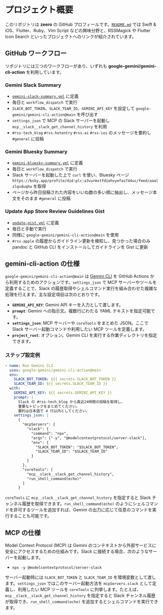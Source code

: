 # プロジェクト概要

このリポジトリは **zeero** の GitHub プロフィールです。[`README.md`](README.md) では Swift & iOS、Flutter、Ruby、Vim Script などの興味分野と、RSSMagick や Flutter Icon Search といったプロジェクトへのリンクが紹介されています。

## GitHub ワークフロー

リポジトリには三つのワークフローがあり、いずれも **google-gemini/gemini-cli-action** を利用しています。

### Gemini Slack Summary
- [`gemini-slack-summary.yml`](.github/workflows/gemini-slack-summary.yml) に定義
- 毎日と `workflow_dispatch` で実行
- `SLACK_BOT_TOKEN`、`SLACK_TEAM_ID`、`GEMINI_API_KEY` を設定して `google-gemini/gemini-cli-action@main` を呼び出す
- `settings_json` で MCP の Slack サーバーを起動し `mcp__slack__slack_get_channel_history` を利用
- `#rss-tech_blog` `#rss-hotentry` `#rss-ai` `#rss-ios` のメッセージを要約し `#general` に投稿

### Gemini Bluesky Summary
- [`gemini-bluesky-summary.yml`](.github/workflows/gemini-bluesky-summary.yml) に定義
- 毎日と `workflow_dispatch` で実行
- Slack サーバーを起動した上で `curl` を使い、Bluesky ページ `https://bsky.app/profile/did:plc:a3vurmxtfdiehvyefas744uc/feed/aaalzlquduqha` を取得
- ページから昨日投稿された内容をいいね数の多い順に抽出し、メッセージ本文をそのまま `#general` に投稿

### Update App Store Review Guidelines Gist
- [`update-gist.yml`](.github/workflows/update-gist.yml) に定義
- 毎日と手動で実行
- 同様に `google-gemini/gemini-cli-action@main` を使用
- `#rss-apple` の履歴からガイドライン更新を検知し、見つかった場合のみ pandoc と GitHub CLI をインストールしてガイドラインを Gist に更新

## gemini-cli-action の仕様

`google-gemini/gemini-cli-action@main` は [Gemini CLI](https://github.com/google-gemini/gemini-cli) を GitHub Actions から利用するためのアクションです。`settings_json` で MCP サーバーやツールを定義することで、Slack の履歴取得やシェルコマンド実行を組み合わせた複雑な処理を行えます。主な設定項目は次のとおりです。

- **`GEMINI_API_KEY`**: Gemini API キーを入力として渡します。
- **`prompt`**: Gemini への指示文。複数行にわたる YAML テキストを指定可能です。
- **`settings_json`**: MCP サーバーや `coreTools` をまとめた JSON。ここで Slack サーバー起動コマンドや利用したい MCP ツールを定義します。
- **`project_root`**: オプション。Gemini CLI を実行する作業ディレクトリを指定できます。

### ステップ設定例

```yaml
- name: Run Gemini CLI
  uses: google-gemini/gemini-cli-action@main
  env:
    SLACK_BOT_TOKEN: ${{ secrets.SLACK_BOT_TOKEN }}
    SLACK_TEAM_ID: ${{ secrets.SLACK_TEAM_ID }}
  with:
    GEMINI_API_KEY: ${{ secrets.GEMINI_API_KEY }}
    prompt: |
      Slack の #rss-tech_blog から直近24時間の投稿を取得し、
      重要なトピックをまとめてください。
      要約は日本語で 4 行以内としてください。
    settings_json: |
      {
        "mcpServers": {
          "slack": {
            "command": "npx",
            "args": ["-y", "@modelcontextprotocol/server-slack"],
            "env": {
              "SLACK_BOT_TOKEN": "$SLACK_BOT_TOKEN",
              "SLACK_TEAM_ID": "$SLACK_TEAM_ID"
            }
          }
        },
        "coreTools": [
          "mcp__slack__slack_get_channel_history",
          "run_shell_command(echo)"
        ]
      }
```

`coreTools` に `mcp__slack__slack_get_channel_history` を指定すると Slack チャンネル履歴を取得できます。`run_shell_command(echo)` のようにシェルコマンドを許可するツールを追加すれば、Gemini の出力に応じて任意のコマンドを実行することも可能です。

## MCP の仕様

Model Context Protocol (MCP) は Gemini のコンテキストから外部サービスに安全にアクセスするための仕組みです。Slack に接続する場合、次のようなサーバーを起動します。

- `npx -y @modelcontextprotocol/server-slack`

サーバー起動時には `SLACK_BOT_TOKEN` と `SLACK_TEAM_ID` を環境変数として渡します。`settings_json` ではこのサーバー起動方法を `mcpServers.slack` として定義し、利用したい MCP ツールを `coreTools` に列挙します。たとえば、`mcp__slack__slack_get_channel_history` を指定すると Slack チャンネル履歴が取得でき、`run_shell_command(echo)` を追加するとシェルコマンドを実行できます。

